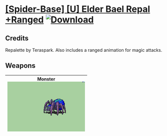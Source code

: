 # [\[Spider-Base\] \[U\] Elder Bael Repal +Ranged](./) [![Download](https://img.shields.io/badge/Download-Click%20Here!-red)](https://minhaskamal.github.io/DownGit/#/home?url=https://github.com/Klokinator/FE-Repo/tree/main/Battle%20Animations%2FMonsters%20-%20Basic%20Types%2F%5BSpider-Base%5D%20%5BU%5D%20Elder%20Bael%20Repal%20%2BRanged)
## Credits

Repalette by Teraspark. Also includes a ranged animation for magic attacks.

## Weapons

| <b>Monster</b><br/><img alt="Monster animation" src="./8.%20Monster/Monster.gif"/> |
| :---: |
